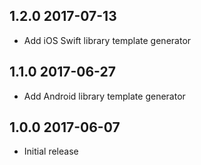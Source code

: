 ## 1.2.0 2017-07-13

* Add iOS Swift library template generator

## 1.1.0 2017-06-27

* Add Android library template generator

## 1.0.0 2017-06-07

* Initial release